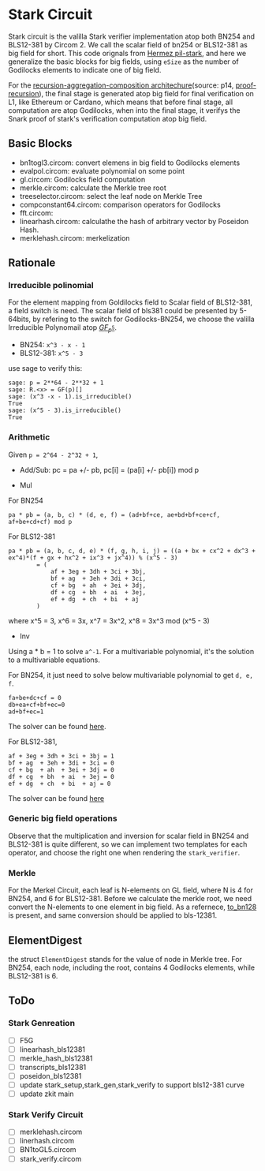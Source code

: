 # Stark Circuit

Stark circuit is the valilla Stark verifier implementation atop both BN254 and BLS12-381 by Circom 2. We call the scalar field of bn254 or BLS12-381 as big field for short.
This code orignals from [Hermez pil-stark](https://github.com/0xPolygonHermez/pil-stark), and here we generalize the basic blocks for big fields, using `eSize` as the number of Godilocks elements to indicate one of big field.


For the [recursion-aggregation-composition architechure](../docs/recursion-aggregation-composition.png)(source: p14, [proof-recursion](https://github.com/0xPolygonHermez/zkevm-techdocs/blob/main/proof-recursion/v.1.1/proof-recursion.pdf)), the final stage is generated atop big field for final verification on L1, like Ethereum or Cardano, which means that before final stage, all computation are atop Godilocks, when into the final stage, it verifys the Snark proof of stark's verification computation atop big field.

## Basic Blocks

* bn1togl3.circom: convert elemens in big field to Godilocks elements
* evalpol.circom: evaluate polynomial on some point
* gl.circom: Godilocks field computation
* merkle.circom: calculate the Merkle tree root
* treeselector.circom: select the leaf node on Merkle Tree
* compconstant64.circom: comparison operators for Godilocks
* fft.circom:
* linearhash.circom: calculathe the hash of arbitrary vector by Poseidon Hash.
* merklehash.circom: merkelization

## Rationale

### Irreducible polinomial

For the element mapping from Goldilocks field to Scalar field of BLS12-381, a field switch is need.
The scalar field of bls381 could be presented by 5-64bits, by refering to the switch for Godilocks-BN254, we choose the valilla Irreducible Polynomail atop [$GF_{p^5}$](https://github.com/pornin/ecgfp5).

* BN254: `x^3 - x - 1`
* BLS12-381: `x^5 - 3`

use sage to verify this:

```
sage: p = 2**64 - 2**32 + 1
sage: R.<x> = GF(p)[]
sage: (x^3 -x - 1).is_irreducible()
True
sage: (x^5 - 3).is_irreducible()
True
```

### Arithmetic

Given `p = 2^64 - 2^32 + 1`,

* Add/Sub: pc = pa +/- pb, pc[i] = (pa[i] +/- pb[i]) mod p

* Mul

For BN254

```
pa * pb = (a, b, c) * (d, e, f) = (ad+bf+ce, ae+bd+bf+ce+cf, af+be+cd+cf) mod p
```

For BLS12-381


```
pa * pb = (a, b, c, d, e) * (f, g, h, i, j) = ((a + bx + cx^2 + dx^3 + ex^4)*(f + gx + hx^2 + ix^3 + jx^4)) % (x^5 - 3)
        = (
            af + 3eg + 3dh + 3ci + 3bj,
            bf + ag  + 3eh + 3di + 3ci,
            cf + bg  + ah  + 3ei + 3dj,
            df + cg  + bh  + ai  + 3ej,
            ef + dg  + ch  + bi  + aj
        )
```

where x^5 = 3, x^6 = 3x, x^7 = 3x^2, x^8 = 3x^3 mod (x^5 - 3)

* Inv

Using a * b = 1 to solve `a^-1`. For a multivariable polynomial, it's the solution to a multivariable equations.

For BN254, it just need to solve below multivariable polynomial to get `d, e, f`.

```
fa+be+dc+cf = 0
db+ea+cf+bf+ec=0
ad+bf+ec=1
```

The solver can be found [here](https://www.polymathlove.com/polymonials/midpoint-of-a-line/symbolic-equation-solving.html#c=solve_algstepsequationsolvesystem&v247=d%252Ce%252Cf&v248=3&v249=f*a%2Bb*e%2Bd*c%2B%2520c*f%2520%253D%25200&v250=d*b%2Be*a%2Bc*f%2Bb*f%2Be*c%253D0&v251=a*d%2Bb*f%2Be*c%253D1).

For BLS12-381,

```
af + 3eg + 3dh + 3ci + 3bj = 1
bf + ag  + 3eh + 3di + 3ci = 0
cf + bg  + ah  + 3ei + 3dj = 0
df + cg  + bh  + ai  + 3ej = 0
ef + dg  + ch  + bi  + aj = 0
```

The solver can be found [here](https://www.polymathlove.com/polymonials/midpoint-of-a-line/symbolic-equation-solving.html#c=solve_algstepsequationsolvesystem&v247=f%252Cg%252Ch%252Ci%252Cj&v248=5&v249=af%2520%2B%25203eg%2520%2B%25203dh%2520%2B%25203ci%2520%2B%25203bj%2520%253D%25201&v250=bf%2520%2B%2520ag%2520%2520%2B%25203eh%2520%2B%25203di%2520%2B%25203ci%2520%253D%25200&v251=cf%2520%2B%2520bg%2520%2520%2B%2520ah%2520%2520%2B%25203ei%2520%2B%25203dj%2520%253D%25200&v252=df%2520%2B%2520cg%2520%2520%2B%2520bh%2520%2520%2B%2520ai%2520%2520%2B%25203ej%2520%253D%25200&v253=ef%2520%2B%2520dg%2520%2520%2B%2520ch%2520%2520%2B%2520bi%2520%2520%2B%2520aj%2520%253D%25200)

### Generic big field operations

Observe that the multiplication and inversion for scalar field in BN254 and BLS12-381 is quite different, so we can implement two templates for each operator, and choose the right one when rendering the `stark_verifier`.

### Merkle

For the Merkel Circuit, each leaf is N-elements on GL field, where N is 4 for BN254, and 6 for BLS12-381. Before we calculate the merkle root, we need convert the N-elements to one element in big field.
As a refernece, [to\_bn128](https://github.com/0xEigenLabs/eigen-zkvm/blob/main/starky/src/digest.rs#L73) is present, and same conversion should be applied to bls-12381.

## ElementDigest

the struct `ElementDigest` stands for the value of node in Merkle tree. For BN254, each node, including the root, contains 4 Godilocks elements, while BLS12-381 is 6.

## ToDo 
### Stark Genreation 

- [ ] F5G
- [ ] linearhash_bls12381
- [ ] merkle_hash_bls12381
- [ ] transcripts_bls12381
- [ ] poseidon_bls12381 
- [ ] update stark_setup,stark_gen,stark_verify to support bls12-381 curve 
- [ ] update zkit main

### Stark Verify Circuit 
- [ ] merklehash.circom 
- [ ] linerhash.circom 
- [ ] BN1toGL5.circom 
- [ ] stark_verify.circom 